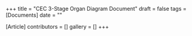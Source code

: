 +++
title = "CEC 3-Stage Organ Diagram Document"
draft = false
tags = [Documents]
date = ""

[Article]
contributors = []
gallery = []
+++